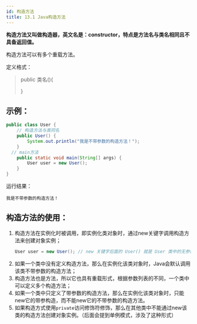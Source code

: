 ```yaml
---
id: 构造方法
title: 13.1 Java构造方法
---
```


**构造方法又叫做构造器，英文名是：constructor，特点是方法名与类名相同且不具备返回值。**

构造方法可以有多个重载方法。

定义格式：

> public 类名(){
>
> }

## 示例：

```java
public class User {
	// 构造方法与类同名
	public User() {
		System.out.println("我是不带参数的构造方法！");
	}
  // main方法
	public static void main(String[] args) {
		User user = new User();
	}
}

```

运行结果：

```
我是不带参数的构造方法！
```

## 构造方法的使用：

1. 构造方法在实例化时被调用，即实例化类对象时，通过new关键字调用构造方法来创建对象实例；
   ```java
   User user = new User(); // new 关键字后面的 User() 就是 User 类中的无参构造方法 
   ```
3. 如果一个类中没有定义构造方法，那么在实例化该类对象时，Java会默认调用该类不带参数的构造方法；
4. 构造方法也是方法，所以它也具有重载形式，根据参数列表的不同，一个类中可以定义多个构造方法；
5. 如果一个类中只定义了带参数的构造方法，那么在实例化该类对象时，只能new它的带参构造，而不能new它的不带参数的构造方法。
6. 如果构造方式使用`private`访问修饰符修饰，那么在其他类中不能通过new该类的构造方法创建对象实例。（后面会提到单例模式，涉及了这种形式）



